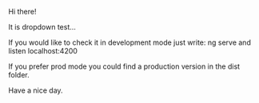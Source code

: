 Hi there!

It is dropdown test...

If you would like to check it in development mode just write: ng serve and listen localhost:4200

If you prefer prod mode you could find a production version in the dist folder.

Have a nice day.
